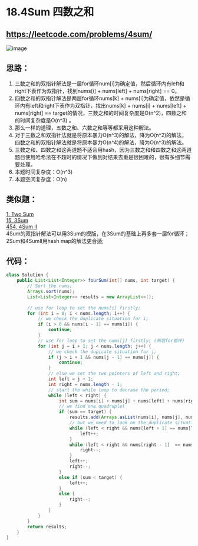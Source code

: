 18.4Sum 四数之和
====
https://leetcode.com/problems/4sum/
----

![image](https://user-images.githubusercontent.com/91653378/138347615-e34a5aec-af6e-4087-9533-a9518040d133.png)

思路：
---
1. 三数之和的双指针解法是一层for循环num[i]为确定值，然后循环内有left和right下表作为双指针，找到nums[i] + nums[left] + nums[right] == 0。
2. 四数之和的双指针解法是两层for循环nums[k] + nums[i]为确定值，依然是循环内有left和right下表作为双指针，找出nums[k] + nums[i] + nums[left] + nums[right] == target的情况，三数之和的时间复杂度是O(n^2)，四数之和的时间复杂度是O(n^3) 。
3. 那么一样的道理，五数之和、六数之和等等都采用这种解法。
4. 对于三数之和双指针法就是将原本暴力O(n^3)的解法，降为O(n^2)的解法，四数之和的双指针解法就是将原本暴力O(n^4)的解法，降为O(n^3)的解法。
5. 三数之和、四数之和这两道题不适合用hash，因为三数之和和四数之和这两道题目使用哈希法在不超时的情况下做到对结果去重是很困难的，很有多细节需要处理。
6. 本题时间复杂度：O(n^3)
7. 本题空间复杂度：O(n)

类似题：
----
[1. Two Sum](https://leetcode.com/problems/two-sum/) <br>
[15. 3Sum](https://leetcode.com/problems/3sum/)<br>
[454. 4Sum II](https://leetcode.com/problems/4sum-ii/)<br>
4Sum的双指针解法可以用3Sum的模版，在3Sum的基础上再多套一层for循环；<br>
2Sum和4SumII用hash map的解法更合适;

代码：
---
````Java
class Solution {
    public List<List<Integer>> fourSum(int[] nums, int target) {
        // Sort the nums;
        Arrays.sort(nums);
        List<List<Integer>> results = new ArrayList<>();
        
        // use for loop to set the nums[i] firstly;
        for (int i = 0; i < nums.length; i++) {
            // we check the duplicate situation for i;
            if (i > 0 && nums[i - 1] == nums[i]) {
                continue;
            }
            // use for loop to set the nums[j] firstly; (两层for循环)
            for (int j = i + 1; j < nums.length; j++) {
                // we check the dupicate situation for j;
                if (j > i + 1 && nums[j - 1] == nums[j]) {
                    continue;
                }
                // else we set the two pointers of left and right;
                int left = j + 1;
                int right = nums.length - 1;
                // start the while loop to decrase the period;
                while (left < right) {
                    int sum = nums[i] + nums[j] + nums[left] + nums[right];
                    // we find one quadruplet
                    if (sum == target) {
                        results.add(Arrays.asList(nums[i], nums[j], nums[left], nums[right]));
                        // but we need to look on the duplicate situation for left and right;
                        while (left < right && nums[left + 1] == nums[left]) {
                            left++;
                        }
                        while (left < right && nums[right - 1]  == nums[right]) {
                            right--;
                        }
                        left++;
                        right--;
                    }
                    else if (sum < target) {
                        left++;
                    }
                    else {
                        right--;
                    }
                }
            }
        }
        return results;
    }
}
````
